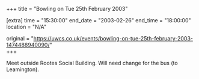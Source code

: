 +++
title = "Bowling on Tue 25th February 2003"

[extra]
time = "15:30:00"
end_date = "2003-02-26"
end_time = "18:00:00"
location = "N/A"

original = "https://uwcs.co.uk/events/bowling-on-tue-25th-february-2003-1474488940090/"    
+++

Meet outside Rootes Social Building. Will need change for the bus (to Leamington).

